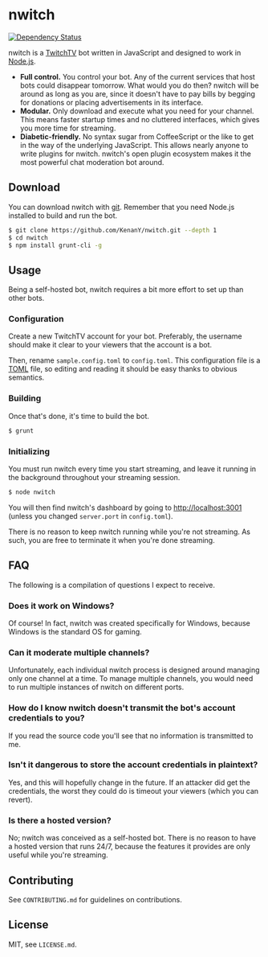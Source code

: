 # nwitch

[![Dependency Status](https://gemnasium.com/KenanY/nwitch.png)](https://gemnasium.com/KenanY/nwitch)

nwitch is a [TwitchTV](http://www.twitch.tv/) bot written in JavaScript and
designed to work in [Node.js](http://nodejs.org/).

  - **Full control.** You control your bot. Any of the current services that
  host bots could disappear tomorrow. What would you do then? nwitch will be
  around as long as you are, since it doesn't have to pay bills by begging for
  donations or placing advertisements in its interface.
  - **Modular.** Only download and execute what you need for your channel. This
  means faster startup times and no cluttered interfaces, which gives you more
  time for streaming.
  - **Diabetic-friendly.** No syntax sugar from CoffeeScript or the like to
  get in the way of the underlying JavaScript. This allows nearly anyone to
  write plugins for nwitch. nwitch's open plugin ecosystem makes it the most
  powerful chat moderation bot around.

## Download

You can download nwitch with [git](http://git-scm.com/). Remember that you need
Node.js installed to build and run the bot.

``` bash
$ git clone https://github.com/KenanY/nwitch.git --depth 1
$ cd nwitch
$ npm install grunt-cli -g
```

## Usage

Being a self-hosted bot, nwitch requires a bit more effort to set up than other
bots.

### Configuration

Create a new TwitchTV account for your bot. Preferably, the username should make
it clear to your viewers that the account is a bot.

Then, rename `sample.config.toml` to `config.toml`. This configuration file is a
[TOML](https://github.com/mojombo/toml) file, so editing and reading it should
be easy thanks to obvious semantics.

### Building

Once that's done, it's time to build the bot.

``` bash
$ grunt
```

### Initializing

You must run nwitch every time you start streaming, and leave it running in the
background throughout your streaming session.

``` bash
$ node nwitch
```

You will then find nwitch's dashboard by going to <http://localhost:3001>
(unless you changed `server.port` in `config.toml`).

There is no reason to keep nwitch running while you're not streaming. As such,
you are free to terminate it when you're done streaming.

## FAQ

The following is a compilation of questions I expect to receive.

### Does it work on Windows?

Of course! In fact, nwitch was created specifically for Windows, because Windows
is the standard OS for gaming.

### Can it moderate multiple channels?

Unfortunately, each individual nwitch process is designed around managing only
one channel at a time. To manage multiple channels, you would need to run
multiple instances of nwitch on different ports.

### How do I know nwitch doesn't transmit the bot's account credentials to you?

If you read the source code you'll see that no information is transmitted to me.

### Isn't it dangerous to store the account credentials in plaintext?

Yes, and this will hopefully change in the future. If an attacker did get the
credentials, the worst they could do is timeout your viewers (which you can
revert).

### Is there a hosted version?

No; nwitch was conceived as a self-hosted bot. There is no reason to have a
hosted version that runs 24/7, because the features it provides are only useful
while you're streaming.

## Contributing

See `CONTRIBUTING.md` for guidelines on contributions.

## License

MIT, see `LICENSE.md`.